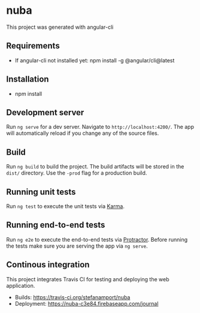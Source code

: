 # nuba

This project was generated with angular-cli

## Requirements
- If angular-cli not installed yet: npm install -g @angular/cli@latest

## Installation
- npm install

## Development server
Run `ng serve` for a dev server. Navigate to `http://localhost:4200/`. The app will automatically reload if you change any of the source files.

## Build
Run `ng build` to build the project. The build artifacts will be stored in the `dist/` directory. Use the `-prod` flag for a production build.

## Running unit tests
Run `ng test` to execute the unit tests via [Karma](https://karma-runner.github.io).

## Running end-to-end tests
Run `ng e2e` to execute the end-to-end tests via [Protractor](http://www.protractortest.org/).
Before running the tests make sure you are serving the app via `ng serve`.

## Continous integration
This project integrates Travis CI for testing and deploying the web application.
- Builds: https://travis-ci.org/stefanamport/nuba
- Deployment: https://nuba-c3e84.firebaseapp.com/journal

